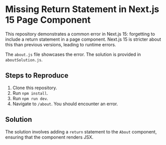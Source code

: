 # Missing Return Statement in Next.js 15 Page Component

This repository demonstrates a common error in Next.js 15: forgetting to include a return statement in a page component.  Next.js 15 is stricter about this than previous versions, leading to runtime errors.

The `about.js` file showcases the error.  The solution is provided in `aboutSolution.js`.

## Steps to Reproduce

1. Clone this repository.
2. Run `npm install`.
3. Run `npm run dev`.
4. Navigate to `/about`. You should encounter an error.

## Solution

The solution involves adding a `return` statement to the `About` component, ensuring that the component renders JSX.